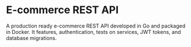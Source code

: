 # E-commerce REST API

A production ready e-commerce REST API developed in Go and packaged in Docker. It features, authentication, tests on services, JWT tokens, and database migrations.
